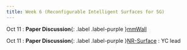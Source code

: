 ```yaml
---
title: Week 6 (Reconfigurable Intelligent Surfaces for 5G)
---
```


Oct 11
: **Paper Discussion**{: .label .label-purple }[mmWall](https://app.perusall.com/courses/cos597s_f2024-advanced-topics-in-computer-science-recent-advances-in-wireless-networks/mmwall)

Oct 11
: **Paper Discussion**{: .label .label-purple }[NR-Surface](https://app.perusall.com/courses/cos597s_f2024-advanced-topics-in-computer-science-recent-advances-in-wireless-networks/nr-surface)
  : YC lead
